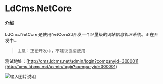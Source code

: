 # LdCms.NetCore

#### 介绍
LdCms.NetCore 是使用NetCore2.1开发一个轻量级的网站信息管理系统。正在开发中...

> 注意：正在开发中，不建议直接使用.


测试地址：[http://cms.ldcms.net/admin/login?companyid=300001](http://cms.ldcms.net/admin/login?companyid=300001)


![输入图片说明](https://images.gitee.com/uploads/images/2019/0402/123418_aad9d91b_1201395.png "QQ图片20190402123336.png")

